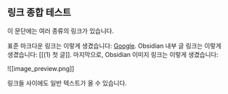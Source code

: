 ## 링크 종합 테스트

이 문단에는 여러 종류의 링크가 있습니다.

표준 마크다운 링크는 이렇게 생겼습니다: [Google](https://google.com).
Obsidian 내부 글 링크는 이렇게 생겼습니다: [[(1) 첫 글]].
마지막으로, Obsidian 이미지 링크는 이렇게 생겼습니다:

![[image_preview.png]]

링크들 사이에도 일반 텍스트가 올 수 있습니다.
